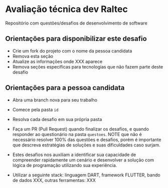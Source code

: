 # Avaliação técnica dev Raltec

Repositório com questões/desafios de desenvolvimento de software

## Orientações para disponibilizar este desafio

- Crie um fork do projeto com o nome da pessoa candidata
- Remova esta seção
- Atualize as informações onde XXX aparece
- Remova seções específicas para tecnologias que não fazem parte deste desafio

## Orientações para a pessoa candidata

* Abra uma branch nova para seu trabalho
* Comece pela pasta `id`
* Resolva cada desafio em sua própria pasta
* Faça um PR (Pull Request) quando finalizar os desafios, e quando responder ao questionário na pasta `questoes`. NOTE que não é necessário resolver 100% das questões e desafios, porém é importante que descreva estratégias de soluções e suas dificuldades caso surjam. 

* Estes desafios nos auxiliam a identificar sua capacidade de compreender rapidamente um cenário e desenvolver a solução com lógica de programação utilizando sua experiência.  

* Utilizar a seguinte stack: linguagem DART, framework FLUTTER, bando de dados XXX, outras ferramentas: XXX

